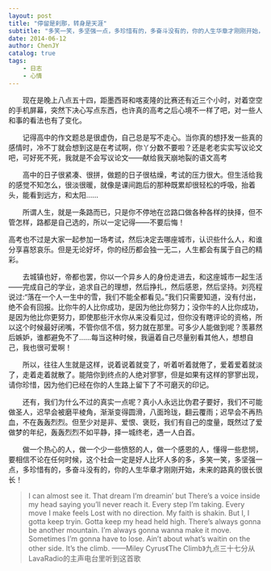 ```yaml
---
layout: post
title: "停留是刹那，转身是天涯"
subtitle: "多笑一笑，多坚强一点，多珍惜有的，多奋斗没有的，你的人生华章才刚刚开始，未来的路真的很长很长！"
date: 2014-06-12
author: ChenJY
catalog: true
tags: 
	- 日志
	- 心情
---
```


　　现在是晚上八点五十四，距墨西哥和喀麦隆的比赛还有近三个小时，对着空空的手机屏幕，突然下决心写点东西，也许真的高考之后心境不一样了吧，对一些人和事的看法也有了变化。

　　记得高中的作文题总是很虚伪，自己总是写不走心。当你真的想抒发一些真的感情时，冷不丁就会想到这是在考试啊，你丫分数不要啦？还是老老实实写议论文吧，可好死不死，我就是不会写议论文——献给我天崩地裂的语文高考

　　高中的日子很紧凑、很拼，做题的日子很枯燥，考试的压力很大。但生活给我的感觉不知怎么，很淡很暖，就像是课间跑后的那种既累却很轻松的呼吸，抬着头，能看到远方，和太阳……

　　所谓人生，就是一条路而已，只是你不停地在岔路口做各种各样的抉择，但不管怎样，路都是自己选的，所以一定记得——不要后悔！

高考也不过是大家一起参加一场考试，然后决定去哪座城市，认识些什么人，和谁分享喜怒哀乐。但是无论好坏，你的经历都会独一无二，人生都会有属于自己的精彩。

　　去城镇也好，帝都也罢，你以一个异乡人的身份走进去，和这座城市一起生活——完成自己的学业，追求自己的理想，然后挣扎，然后感恩，然后坚持。刘亮程说过:“落在一个人一生中的雪，我们不能全都看见。”我们只需要知道，没有付出，绝不会有回报。比你牛的人比你成功，是因为他比你努力；没你牛的人比你成功，是因为他比你更努力，即使那些汗水你从来没看见过，但你没有瞎评论的资格，所以这个时候最好闭嘴，不管你信不信，努力就在那里。可多少人能做到呢？羡慕然后嫉妒，谁都避免不了……每当这种时候，我逼着自己尽量别看其他人，想想自己，我也很可爱啊！

　　所以，往往人生就是这样，说着说着就变了，听着听着就倦了，爱着爱着就淡了，走着走着就散了。能陪你到终点的人绝对寥寥，但是如果有这样的寥寥出现，请你珍惜，因为他们已经在你的人生路上留下了不可磨灭的印记。

　　还有，我们为什么不过的真实一点呢？真小人永远比伪君子要好，我们不可能做圣人，迟早会被磨平棱角，渐渐变得圆滑，八面玲珑，翻云覆雨；迟早会不再热血，不在轰轰烈烈。但至少对是非、爱恨、褒贬，我们有自己的度量，既然过了爱做梦的年纪，轰轰烈烈不如平静，择一城终老，遇一人白首。

　　做一个热心的人，做一个少一些愤怒的人，做一个感恩的人，懂得一些悲悯，要相信不论在任何时候，这个社会一定是好人比坏人多的多，多笑一笑，多坚强一点，多珍惜有的，多奋斗没有的，你的人生华章才刚刚开始，未来的路真的很长很长！

>I can almost see it.
>That dream I’m dreamin’ but
>There’s a voice inside my head saying
>you’ll never reach it.
>Every step I’m taking.
>Every move I make feels
>Lost with no direction.
>My faith is shakin.
>But I, I gotta keep tryin.
>Gotta keep my head held high.
>There’s always gonna be another mountain.
>I’m always gonna wanna make it move.
>Sometimes I’m gonna have to lose.
>Ain’t about what’s waitin on the other side.
>It’s the climb.
>                 ——Miley Cyrus《The Climb》九点三十七分从LavaRadio的主声电台里听到这首歌